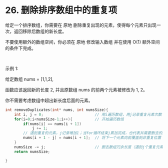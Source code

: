# 26. 删除排序数组中的重复项
给定一个排序数组，你需要在 原地 删除重复出现的元素，使得每个元素只出现一次，返回移除后数组的新长度。

不要使用额外的数组空间，你必须在 原地 修改输入数组 并在使用 O(1) 额外空间的条件下完成。

 

示例 1:

给定数组 nums = [1,1,2], 

函数应该返回新的长度 2, 并且原数组 nums 的前两个元素被修改为 1, 2。 

你不需要考虑数组中超出新长度后面的元素。

```c
int removeDuplicates(int* nums, int numsSize){
    int i, j = 0;                       // 用i遍历数组，用j记录重复元素次数
    for(i=0;i<numsSize-1;i++){          // 开始遍历数组
        if(nums[i] == nums[i + 1])       
            j += 1;                      
        // 遇到重复的元素，j记录增加1；当for循环结束j累加完成，也代表共需要删去的数组长度
        nums[i + 1 - j] = nums[i + 1];  // 将下一个元素向前覆盖到非重复位置
    }
    numsSize -= j;                      // 删去数组冗余长度（遇到j个重复元素，所以原长度减j）
    return numsSize;

}
```
